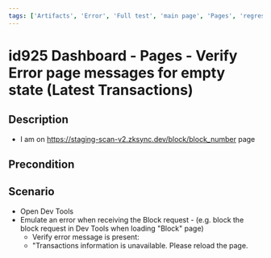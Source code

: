 ```yaml
---
tags: ['Artifacts', 'Error', 'Full test', 'main page', 'Pages', 'regression', 'Transaction', 'Active']
---
```


# id925 Dashboard - Pages - Verify Error page messages for empty state (Latest Transactions)

## Description
  - I am on https://staging-scan-v2.zksync.dev/block/block_number page

## Precondition


## Scenario
- Open Dev Tools
- Emulate an error when receiving the Block request
                - (e.g. block the block request in Dev Tools when loading "Block" page)
    - Verify error message is present:
    - "Transactions information is unavailable. Please reload the page.
